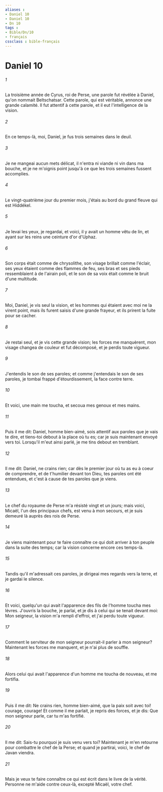 ```yaml
---
aliases : 
- Daniel 10
- Daniel 10
- Dn 10
tags : 
- Bible/Dn/10
- français
cssclass : bible-français
---
```


# Daniel 10

###### 1
La troisième année de Cyrus, roi de Perse, une parole fut révélée à Daniel, qu'on nommait Beltschatsar. Cette parole, qui est véritable, annonce une grande calamité. Il fut attentif à cette parole, et il eut l'intelligence de la vision.
###### 2
En ce temps-là, moi, Daniel, je fus trois semaines dans le deuil.
###### 3
Je ne mangeai aucun mets délicat, il n'entra ni viande ni vin dans ma bouche, et je ne m'oignis point jusqu'à ce que les trois semaines fussent accomplies.
###### 4
Le vingt-quatrième jour du premier mois, j'étais au bord du grand fleuve qui est Hiddékel.
###### 5
Je levai les yeux, je regardai, et voici, il y avait un homme vêtu de lin, et ayant sur les reins une ceinture d'or d'Uphaz.
###### 6
Son corps était comme de chrysolithe, son visage brillait comme l'éclair, ses yeux étaient comme des flammes de feu, ses bras et ses pieds ressemblaient à de l'airain poli, et le son de sa voix était comme le bruit d'une multitude.
###### 7
Moi, Daniel, je vis seul la vision, et les hommes qui étaient avec moi ne la virent point, mais ils furent saisis d'une grande frayeur, et ils prirent la fuite pour se cacher.
###### 8
Je restai seul, et je vis cette grande vision; les forces me manquèrent, mon visage changea de couleur et fut décomposé, et je perdis toute vigueur.
###### 9
J'entendis le son de ses paroles; et comme j'entendais le son de ses paroles, je tombai frappé d'étourdissement, la face contre terre.
###### 10
Et voici, une main me toucha, et secoua mes genoux et mes mains.
###### 11
Puis il me dit: Daniel, homme bien-aimé, sois attentif aux paroles que je vais te dire, et tiens-toi debout à la place où tu es; car je suis maintenant envoyé vers toi. Lorsqu'il m'eut ainsi parlé, je me tins debout en tremblant.
###### 12
Il me dit: Daniel, ne crains rien; car dès le premier jour où tu as eu à coeur de comprendre, et de t'humilier devant ton Dieu, tes paroles ont été entendues, et c'est à cause de tes paroles que je viens.
###### 13
Le chef du royaume de Perse m'a résisté vingt et un jours; mais voici, Micaël, l'un des principaux chefs, est venu à mon secours, et je suis demeuré là auprès des rois de Perse.
###### 14
Je viens maintenant pour te faire connaître ce qui doit arriver à ton peuple dans la suite des temps; car la vision concerne encore ces temps-là.
###### 15
Tandis qu'il m'adressait ces paroles, je dirigeai mes regards vers la terre, et je gardai le silence.
###### 16
Et voici, quelqu'un qui avait l'apparence des fils de l'homme toucha mes lèvres. J'ouvris la bouche, je parlai, et je dis à celui qui se tenait devant moi: Mon seigneur, la vision m'a rempli d'effroi, et j'ai perdu toute vigueur.
###### 17
Comment le serviteur de mon seigneur pourrait-il parler à mon seigneur? Maintenant les forces me manquent, et je n'ai plus de souffle.
###### 18
Alors celui qui avait l'apparence d'un homme me toucha de nouveau, et me fortifia.
###### 19
Puis il me dit: Ne crains rien, homme bien-aimé, que la paix soit avec toi! courage, courage! Et comme il me parlait, je repris des forces, et je dis: Que mon seigneur parle, car tu m'as fortifié.
###### 20
Il me dit: Sais-tu pourquoi je suis venu vers toi? Maintenant je m'en retourne pour combattre le chef de la Perse; et quand je partirai, voici, le chef de Javan viendra.
###### 21
Mais je veux te faire connaître ce qui est écrit dans le livre de la vérité. Personne ne m'aide contre ceux-là, excepté Micaël, votre chef.
